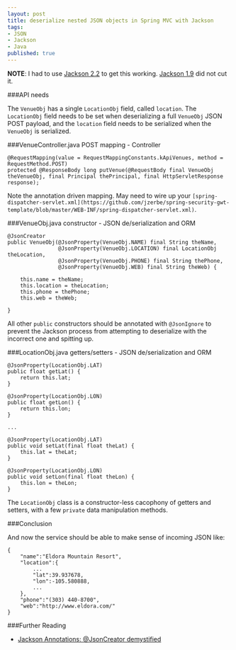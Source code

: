 ```yaml
---
layout: post
title: deserialize nested JSON objects in Spring MVC with Jackson
tags:
- JSON
- Jackson
- Java
published: true
---
```

**NOTE**: I had to use [Jackson 2.2](http://repo1.maven.org/maven2/com/fasterxml/jackson/core/) to get this working.
[Jackson 1.9](http://repository.codehaus.org/org/codehaus/jackson/) did not cut it.


###API needs

The `VenueObj` has a single `LocationObj` field, called `location`.
The `LocationObj` field needs to be set when deserializing a full `VenueObj` JSON POST payload, and the `location` field
needs to be serialized when the `VenueObj` is serialized.


###VenueController.java POST mapping - Controller

    @RequestMapping(value = RequestMappingConstants.kApiVenues, method = RequestMethod.POST)
    protected @ResponseBody long putVenue(@RequestBody final VenueObj theVenueObj, final Principal thePrincipal, final HttpServletResponse response);

Note the annotation driven mapping. May need to wire up your
`[spring-dispatcher-servlet.xml](https://github.com/jzerbe/spring-security-gwt-template/blob/master/WEB-INF/spring-dispatcher-servlet.xml)`.


###VenueObj.java constructor - JSON de/serialization and ORM

    @JsonCreator
    public VenueObj(@JsonProperty(VenueObj.NAME) final String theName,
                    @JsonProperty(VenueObj.LOCATION) final LocationObj theLocation,
                    @JsonProperty(VenueObj.PHONE) final String thePhone,
                    @JsonProperty(VenueObj.WEB) final String theWeb) {
        
        this.name = theName;
        this.location = theLocation;
        this.phone = thePhone;
        this.web = theWeb;
        
    }

All other `public` constructors should be annotated with
`@JsonIgnore` to prevent the Jackson process from attempting to
deserialize with the incorrect one and spitting up.


###LocationObj.java getters/setters - JSON de/serialization and ORM

    @JsonProperty(LocationObj.LAT)
    public float getLat() {
        return this.lat;
    }
    
    @JsonProperty(LocationObj.LON)
    public float getLon() {
        return this.lon;
    }
    
    ...
    
    @JsonProperty(LocationObj.LAT)
    public void setLat(final float theLat) {
        this.lat = theLat;
    }
    
    @JsonProperty(LocationObj.LON)
    public void setLon(final float theLon) {
        this.lon = theLon;
    }

The `LocationObj` class is a constructor-less cacophony of getters
and setters, with a few `private` data manipulation methods.


###Conclusion

And now the service should be able to make sense of incoming JSON like:

    {
        "name":"Eldora Mountain Resort",
        "location":{
            ...
            "lat":39.937678,
            "lon":-105.580888,
            ...
        },
        "phone":"(303) 440-8700",
        "web":"http://www.eldora.com/"
    }


###Further Reading

- [Jackson Annotations: @JsonCreator demystified](http://www.cowtowncoder.com/blog/archives/2011/07/entry_457.html)
